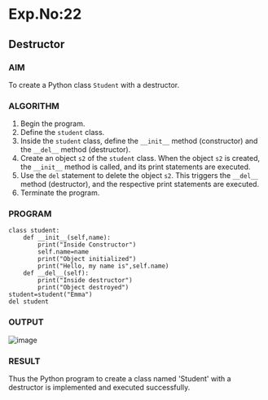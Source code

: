 # Exp.No:22  
## Destructor


### AIM  
To create a Python class `Student` with a destructor.


### ALGORITHM

1. Begin the program.  
2. Define the `student` class.  
3. Inside the `student` class, define the `__init__` method (constructor) and the `__del__` method (destructor).  
4. Create an object `s2` of the `student` class. When the object `s2` is created, the `__init__` method is called, and its print statements are executed.  
5. Use the `del` statement to delete the object `s2`. This triggers the `__del__` method (destructor), and the respective print statements are executed.  
6. Terminate the program.


### PROGRAM

```
class student:
    def __init__(self,name):
        print("Inside Constructor")
        self.name=name
        print("Object initialized")
        print("Hello, my name is",self.name)
    def __del__(self):
        print("Inside destructor")
        print("Object destroyed")
student=student("Emma")
del student

```    

### OUTPUT
![image](https://github.com/user-attachments/assets/991574ca-edf8-4dd7-b646-b017e9a3da02)


### RESULT
Thus the Python program to create a class named 'Student' with a destructor is implemented and executed successfully.
